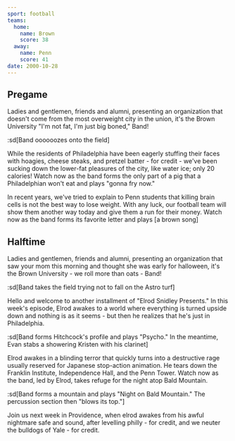 ```yaml
---
sport: football
teams:
  home:
    name: Brown
    score: 38
  away:
    name: Penn
    score: 41
date: 2000-10-28
---
```


## Pregame

Ladies and gentlemen, friends and alumni, presenting an organization that doesn't come from the most overweight city in the union, it's the Brown University "I'm not fat, I'm just big boned," Band!

:sd[Band oooooozes onto the field]

While the residents of Philadelphia have been eagerly stuffing their faces with hoagies, cheese steaks, and pretzel batter - for credit - we've been sucking down the lower-fat pleasures of the city, like water ice; only 20 calories! Watch now as the band forms the only part of a pig that a Philadelphian won't eat and plays "gonna fry now."

In recent years, we've tried to explain to Penn students that killing brain cells is not the best way to lose weight. With any luck, our football team will show them another way today and give them a run for their money. Watch now as the band forms its favorite letter and plays [a brown song]

## Halftime

Ladies and gentlemen, friends and alumni, presenting an organization that saw your mom this morning and thought she was early for halloween, it's the Brown University - we roll more than oats - Band!

:sd[Band takes the field trying not to fall on the Astro turf]

Hello and welcome to another installment of "Elrod Snidley Presents." In this week's episode, Elrod awakes to a world where everything is turned upside down and nothing is as it seems - but then he realizes that he's just in Philadelphia.

:sd[Band forms Hitchcock's profile and plays "Psycho." In the meantime, Evan stabs a showering Kristen with his clarinet]

Elrod awakes in a blinding terror that quickly turns into a destructive rage usually reserved for Japanese stop-action animation. He tears down the Franklin Institute, Independence Hall, and the Penn Tower. Watch now as the band, led by Elrod, takes refuge for the night atop Bald Mountain.

:sd[Band forms a mountain and plays "Night on Bald Mountain." The percussion section then "blows its top."]

Join us next week in Providence, when elrod awakes from his awful nightmare safe and sound, after levelling philly - for credit, and we neuter the bulldogs of Yale - for credit.

